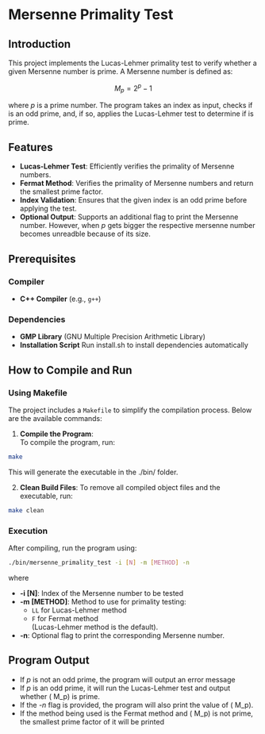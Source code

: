 # Mersenne Primality Test

## Introduction

This project implements the Lucas-Lehmer primality test to verify whether a given Mersenne number is prime. A Mersenne number is defined as:

$$
M_p = 2^p - 1
$$

where *p* is a prime number. The program takes an index  as input, checks if  is an odd prime, and, if so, applies the Lucas-Lehmer test to determine if  is prime.

## Features

- **Lucas-Lehmer Test**: Efficiently verifies the primality of Mersenne numbers.
- **Fermat Method**: Verifies the primality of Mersenne numbers and return the smallest prime factor.
- **Index Validation**: Ensures that the given index  is an odd prime before applying the test.
- **Optional Output**: Supports an additional flag to print the Mersenne number. However, when *p* gets bigger the respective mersenne number becomes unreadble because of its size.

## Prerequisites

### Compiler
- **C++ Compiler** (e.g., `g++`)

### Dependencies
- **GMP Library** (GNU Multiple Precision Arithmetic Library)
- **Installation Script** Run install.sh to install dependencies automatically

## How to Compile and Run

### Using Makefile

The project includes a `Makefile` to simplify the compilation process. Below are the available commands:

1. **Compile the Program**:  
To compile the program, run:
```bash
make
```

This will generate the executable in the ./bin/ folder.

2. **Clean Build Files**:
To remove all compiled object files and the executable, run:

```bash
make clean
```

### Execution

After compiling, run the program using:
```bash
./bin/mersenne_primality_test -i [N] -m [METHOD] -n
```

where

- **-i [N]**: Index of the Mersenne number to be tested
- **-m [METHOD]**: Method to use for primality testing:
  - `LL` for Lucas-Lehmer method
  - `F` for Fermat method  
  (Lucas-Lehmer method is the default).
- **-n**: Optional flag to print the corresponding Mersenne number.

## Program Output

- If *p* is not an odd prime, the program will output an error message
- If *p* is an odd prime, it will run the Lucas-Lehmer test and output whether \( M_p\) is prime.
- If the *-n* flag is provided, the program will also print the value of \( M_p\).
- If the method being used is the Fermat method and \( M_p\) is not prime, the smallest prime factor of it will be printed
